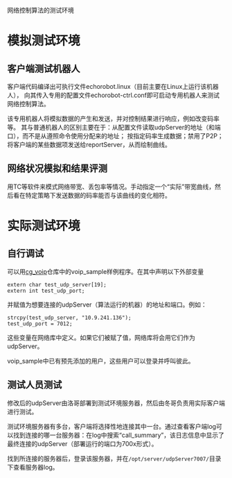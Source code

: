 网络控制算法的测试环境

# 模拟测试环境

## 客户端测试机器人

客户端代码编译出可执行文件echorobot.linux（目前主要在Linux上运行该机器人），
向其传入专用的配置文件echorobot-ctrl.conf即可启动专用机器人来测试网络控制算法。

该专用机器人将模拟数据的产生和发送，并对控制结果进行响应，例如改变码率等。
其与普通机器人的区别主要在于：从配置文件读取udpServer的地址（和端口），而不是从遵照命令使用分配来的地址；
按指定码率生成数据；禁用了P2P；将客户端的某些数据项发送给reportServer，从而绘制曲线。

## 网络状况模拟和结果评测

用TC等软件来模式网络带宽、丢包率等情况。手动指定一个“实际”带宽曲线，然后看在特定策略下发送数据的码率能否与该曲线的变化相符。

# 实际测试环境

## 自行调试

可以用[cg_voip](https://git.v5.cn/voip/cg_voip)仓库中的voip_sample样例程序。在其中声明以下外部变量

```
extern char test_udp_server[19];
extern int test_udp_port;
```
并赋值为想要连接的udpServer（算法运行的机器）的地址和端口。例如：

```
strcpy(test_udp_server, "10.9.241.136");
test_udp_port = 7012;
```

这些变量在网络库中定义。如果它们被赋了值，网络库将会用它们作为udpServer。

voip_sample中已有预先添加的用户，这些用户可以登录并呼叫彼此。

## 测试人员测试

修改后的udpServer由洛哥部署到测试环境服务器，然后由冬哥负责用实际客户端进行测试。

测试环境服务器有多台，客户端将选择性地连接其中一台。通过查看客户端log可以找到连接的哪一台服务器：在log中搜索“call_summary”，该日志信息中显示了最终连接的udpServer（部署运行的端口为700x形式）。

找到所连接的服务器后，登录该服务器，并在`/opt/server/udpServer7007/`目录下查看服务器log。
